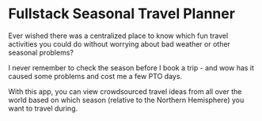 # Fullstack Seasonal Travel Planner

Ever wished there was a centralized place to know which fun travel activities you could do without worrying about bad weather or other seasonal problems? 

I never remember to check the season before I book a trip - and wow has it caused some problems and cost me a few PTO days. 

With this app, you can view crowdsourced travel ideas from all over the world based on which season (relative to the Northern Hemisphere) you want to travel during. 

